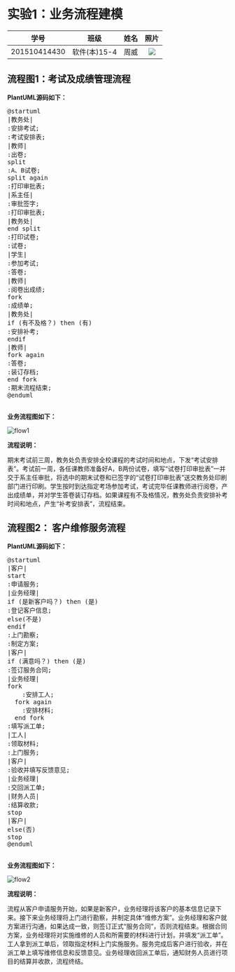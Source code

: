 # 实验1：业务流程建模
|    学号  |   班级    |    姓名  |   照片     |
|:--------:|:--------: | :----------: | :-------:|
|201510414430|软件(本)15-4|周威 |![](./myself.jpg)|

## 流程图1：考试及成绩管理流程

**PlantUML源码如下：**

<pre>
@startuml
|教务处|
:安排考试;
:考试安排表;
|教师|
:出卷;
split
:A、B试卷;
split again
:打印审批表;
|系主任|
:审批签字;
:打印审批表;
|教务处|
end split
:打印试卷;
:试卷;
|学生|
:参加考试;
:答卷;
|教师|
:阅卷出成绩;
fork
:成绩单;
|教务处|
if (有不及格？) then (有)
:安排补考;
endif
|教师|
fork again
:答卷;
:装订存档;
end fork
:期末流程结束;
@enduml

</pre>

**业务流程图如下：**

![flow1](flow1.png)

**流程说明：**

期末考试前三周，教务处负责安排全校课程的考试时间和地点，下发“考试安排表”。考试前一周，各任课教师准备好A，B两份试卷，填写“试卷打印审批表”一并交于系主任审批，将选中的期末试卷和已签字的“试卷打印审批表”送交教务处印刷部门进行印刷。学生按时到达指定考场参加考试，考试完毕任课教师进行阅卷，产出成绩单，并对学生答卷装订存档。如果课程有不及格情况，教务处负责安排补考时间和地点，产生“补考安排表”，流程结束。

## 流程图2： 客户维修服务流程

**PlantUML源码如下：**

<pre>
@startuml
|客户|
start
:申请服务;
|业务经理|
if (是新客户吗？) then (是)
:登记客户信息;
else(不是)
endif
:上门勘察;
:制定方案;
|客户|
if (满意吗？) then (是)
:签订服务合同;
|业务经理|
fork
    :安排工人;
  fork again
    :安排材料;
  end fork
:填写派工单;
|工人|
:领取材料;
:上门服务;
|客户|
:验收并填写反馈意见;
|业务经理|
:交回派工单;
|财务人员|
:结算收款;
stop
|客户|
else(否)
stop
@enduml

</pre>

**业务流程图如下：**

![flow2](flow2.png)

**流程说明：**

流程从客户申请服务开始，如果是新客户，业务经理将该客户的基本信息记录下来。接下来业务经理将上门进行勘察，并制定具体“维修方案”。业务经理和客户就方案进行沟通，如果达成一致，则签订正式“服务合同”，否则流程结束。根据合同方案，业务经理将对实施维修的人员和所需要的材料进行计划，并填发“派工单”。工人拿到派工单后，领取指定材料上门实施服务。服务完成后客户进行验收，并在派工单上填写维修信息和反馈意见。业务经理收回派工单后，通知财务人员进行项目的结算并收款，流程终结。
